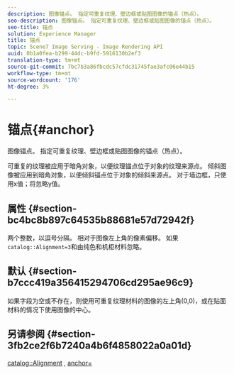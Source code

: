 ```yaml
---
description: 图像锚点。 指定可重复纹理、壁边框或贴图图像的锚点（热点）。
seo-description: 图像锚点。 指定可重复纹理、壁边框或贴图图像的锚点（热点）。
seo-title: 锚点
solution: Experience Manager
title: 锚点
topic: Scene7 Image Serving - Image Rendering API
uuid: 0b1a0fea-b299-44dc-b9fd-5916130b2ef3
translation-type: tm+mt
source-git-commit: 7bc7b3a86fbcdc57cfdc31745fae3afc06e44b15
workflow-type: tm+mt
source-wordcount: '176'
ht-degree: 3%

---
```



# 锚点{#anchor}

图像锚点。 指定可重复纹理、壁边框或贴图图像的锚点（热点）。

可重复的纹理被应用于暗角对象，以便纹理锚点位于对象的纹理来源点。 倾斜图像被应用到暗角对象，以便倾斜锚点位于对象的倾斜来源点。 对于墙边框，只使用x值；将忽略y值。

## 属性 {#section-bc4bc8b897c64535b88681e57d72942f}

两个整数，以逗号分隔。 相对于图像左上角的像素偏移。 如果`catalog::Alignment=3`和由纯色和机柜材料忽略。

## 默认 {#section-b7ccc419a356415294706cd295ae96c9}

如果字段为空或不存在，则使用可重复纹理材料的图像的左上角(0,0)，或在贴面材料的情况下使用图像的中心。

## 另请参阅 {#section-3fb2ce2f6b7240a4b6f4858022a0a01d}

[catalog::Alignment](../../../../../ir-api/material-cat/image-rendering-api-ref/c-ir-material-catalog/c-ir-material-data-reference/r-ir-alignment.md#reference-e52152e8dc244d0aa13b40c615d0f399) ,  [anchor=](../../../../../ir-api/http-protocol/image-rendering-api-ref/c-ir-http-protocol-ref/c-ir-http-protocol-command-reference/r-ir-http-anchor.md#reference-d53923d785c9442997dc7f2199524c26)
